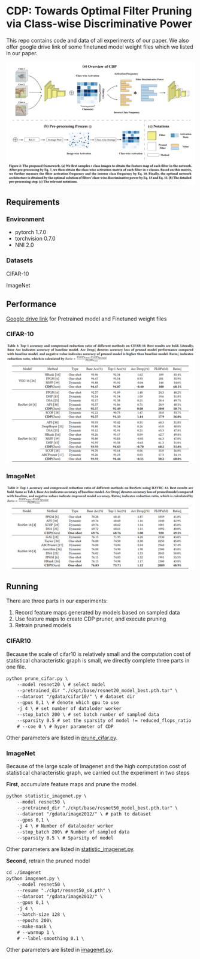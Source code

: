 # CDP: Towards Optimal Filter Pruning via Class-wise Discriminative Power

This repo contains code and data of  all experiments of our paper. We also offer google drive link of some finetuned model weight files which we listed in our paper.

![](.\readme\cdp_overview.png)

## Requirements

### Environment

- pytorch 1.7.0
- torchvision 0.7.0
- NNI 2.0

### Datasets

CIFAR-10

ImageNet

## Performance

[Google drive link](https://drive.google.com/drive/folders/16rWTzg5OMy5I7kC1K3NXiumMIrfLBx2m?usp=sharing) for Pretrained model  and Finetuned weight files 

### CIFAR-10

![](.\readme\CIFAR.png)

### ImageNet
![](.\readme\ImageNet.png)


## Running

There are three parts in our experiments:

1. Record feature maps generated by models based on sampled data
2. Use feature maps to create CDP pruner,  and execute pruning
3. Retrain pruned models

### CIFAR10

Because the scale of cifar10 is relatively small and the computation cost of statistical characteristic graph is small, we directly complete three parts in one file.

```shell
python prune_cifar.py \
    --model resnet20 \ # select model
    --pretrained_dir "./ckpt/base/resnet20_model_best.pth.tar" \
    --dataroot "/gdata/cifar10/" \ # dataset dir
    --gpus 0,1 \ # denote which gpu to use
    -j 4 \ # set number of dataloder worker
    --stop_batch 200 \ # set batch number of sampled data
    --sparsity 0.5 # set the sparsity of model != reduced_flops_ratio
    # --coe 0 \ # hyper parameter of CDP
```

Other parameters are listed in [prune_cifar.py](./prune_cifar.py).

### ImageNet

Because of the large scale of Imagenet and the high computation cost of statistical characteristic graph, we carried out the experiment in two steps

**First**, accumulate feature maps and prune the model.

```shell
python statistic_imagenet.py \
    --model resnet50 \
    --pretrained_dir "./ckpt/base/resnet50_model_best.pth.tar" \
    --dataroot "/gdata/image2012/" \ # path to dataset
    --gpus 0,1 \
    -j 4 \ # Number of dataloader worker
    --stop_batch 200\ # Number of sampled data
    --sparsity 0.5 \ # Sparsity of model
```

Other parameters are listed in [statistic_imagenet.py](./statistic_imagenet.py).

**Second**, retrain the pruned model

```shell
cd ./imagenet
python imagenet.py \
    --model resnet50 \
    --resume "./ckpt/resnet50_s4.pth" \
    --dataroot "/gdata/image2012/" \
    --gpus 0,1 \
    -j 4 \
    --batch-size 128 \
    --epochs 200\
    --make-mask \
    # --warmup 1 \
    # --label-smoothing 0.1 \
```

Other parameters are listed in [imagenet.py](./imagenet/imagenet.py).

